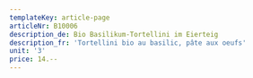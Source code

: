 ```yaml
---
templateKey: article-page
articleNr: B10006
description_de: Bio Basilikum-Tortellini im Eierteig
description_fr: 'Tortellini bio au basilic, pâte aux oeufs'
unit: '3'
price: 14.--
---
```


